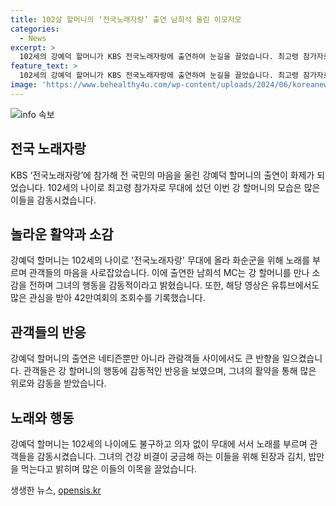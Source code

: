 ```yaml
---
title: 102살 할머니의 ‘전국노래자랑’ 출연 남희석 울린 이모저모
categories:
  - News
excerpt: >
  102세의 강예덕 할머니가 KBS 전국노래자랑에 출연하여 눈길을 끌었습니다. 최고령 참가자로 화순에서 무대에 선 강 할머니는 건강한 외모와 활기찬 무대 퍼포먼스로 관객들을 감동시켰습니다. 남희석과 심사위원들의 찬사를 받으며 무대를 빛낸 강 할머니의 영상은 유튜브에서도 42만여회의 조회수를 기록하며 큰 관심을 받았습니다. 그리고 할머니를 모시고 있는 도곡부모돌봄복지센터의 발언과 네티즌들의 따뜻한 반응이 이어졌습니다. 고령이지만 여전히 노래를 노래하며 빛을 발하는 강 할머니의 인상적인 이야기가 많은 이들의 관심을 끌고 있습니다.
feature_text: >
  102세의 강예덕 할머니가 KBS 전국노래자랑에 출연하여 눈길을 끌었습니다. 최고령 참가자로 화순에서 무대에 선 강 할머니는 건강한 외모와 활기찬 무대 퍼포먼스로 관객들을 감동시켰습니다. 남희석과 심사위원들의 찬사를 받으며 무대를 빛낸 강 할머니의 영상은 유튜브에서도 42만여회의 조회수를 기록하며 큰 관심을 받았습니다. 그리고 할머니를 모시고 있는 도곡부모돌봄복지센터의 발언과 네티즌들의 따뜻한 반응이 이어졌습니다. 고령이지만 여전히 노래를 노래하며 빛을 발하는 강 할머니의 인상적인 이야기가 많은 이들의 관심을 끌고 있습니다.
image: 'https://www.behealthy4u.com/wp-content/uploads/2024/06/koreanews.jpg'
---
```


<p><img src="https://www.behealthy4u.com/wp-content/uploads/2024/06/koreanews.jpg" alt="info 속보" /></p>

<h2 data-ke-size="size26">전국 노래자랑</h2>

<p data-ke-size="size16">KBS ‘전국노래자랑’에 참가해 전 국민의 마음을 울린 강예덕 할머니의 출연이 화제가 되었습니다. 102세의 나이로 최고령 참가자로 무대에 섰던 이번 강 할머니의 모습은 많은 이들을 감동시켰습니다.</p>

<h2 data-ke-size="size26">놀라운 활약과 소감</h2>

<p data-ke-size="size16">강예덕 할머니는 102세의 나이로 '전국노래자랑' 무대에 올라 화순군을 위해 노래를 부르며 관객들의 마음을 사로잡았습니다. 이에 출연한 남희석 MC는 강 할머니를 만나 소감을 전하며 그녀의 행동을 감동적이라고 밝혔습니다. 또한, 해당 영상은 유튜브에서도 많은 관심을 받아 42만여회의 조회수를 기록했습니다.</p>

<h2 data-ke-size="size26">관객들의 반응</h2>

<p data-ke-size="size16">강예덕 할머니의 출연은 네티즌뿐만 아니라 관람객들 사이에서도 큰 반향을 일으켰습니다. 관객들은 강 할머니의 행동에 감동적인 반응을 보였으며, 그녀의 활약을 통해 많은 위로와 감동을 받았습니다.</p>

<h2 data-ke-size="size26">노래와 행동</h2>

<p data-ke-size="size16">강예덕 할머니는 102세의 나이에도 불구하고 의자 없이 무대에 서서 노래를 부르며 관객들을 감동시켰습니다. 그녀의 건강 비결이 궁금해 하는 이들을 위해 된장과 김치, 밥만을 먹는다고 밝히며 많은 이들의 이목을 끌었습니다.</p>
생생한 뉴스, <a href="https://opensis.kr" rel="dofollow">opensis.kr</a>


